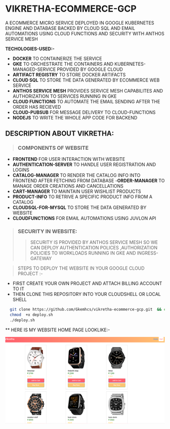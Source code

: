 # VIKRETHA-ECOMMERCE-GCP
A ECOMMERCE MICRO SERVICE DEPLOYED IN GOOGLE KUBERNETES ENGINE AND DATABASE BACKED BY CLOUD SQL AND EMAIL AUTOMATIONS USING CLOUD FUNCTIONS AND SECURITY WITH ANTHOS SERVICE MESH

**TECHOLOGIES-USED:-**
 
- **DOCKER** TO CONTAINERIZE THE SERVICE
- **GKE** TO ORCHESTRATE THE CONTAINERS AND KUBERNETES-MANAGED-SERVICE PROVIDED BY GOOGLE CLOUD
- **ARTIFACT REGISTRY** TO STORE DOCKER ARTIFACTS
- **CLOUD SQL** TO STORE THE DATA GENERATED BY ECOMMERCE WEB SERVICE
- **ANTHOS SERVICE MESH** PROVIDES SERVICE MESH CAPABILITES AND AUTHORIZATION TO SERVICES RUNNING IN GKE
- **CLOUD FUNCTIONS** TO AUTOMATE THE EMAIL SENDING AFTER THE ORDER HAS RECIEVED
- **CLOUD-PUBSUB** FOR MESSAGE DELIVERY TO CLOUD-FUNCTIONS
- **NODEJS** TO WRITE THE WHOLE APP CODE FOR BACKEND
## DESCRIPTION ABOUT VIKRETHA:

> ### COMPONENTS OF WEBSITE
- **FRONTEND** FOR USER INTERACTION WITH WEBSITE
- **AUTHENTICATION-SERVER** TO HANDLE USER REGISTRATION AND LOGINS
- **CATALOG-MANAGER** TO RENDER THE CATALOG INFO INTO FRONTEND AFTER FETCHING FROM DATABASE
-**ORDER-MANAGER** TO MANAGE ORDER CREATIONS AND CANCELLATIONS
- **CART-MANAGER** TO MAINTAIN USER WISHLIST PRODUCTS
- **PRODUCT-INFO** TO RETRIVE A SPECIFIC PRODUCT INFO FROM  A CATALOG
- **CLOUDSQL-FOR-MYSQL** TO STORE THE DATA GENERATED BY WEBSITE
- **CLOUDFUNCTIONS** FOR EMAIL AUTOMATIONS USING JUVLON API
> ### SECURITY IN WEBSITE:
>> SECURITY  IS PROVIDED BY  ANTHOS SERVICE MESH SO WE CAN DEPLOY AUTHENTICATION POLICES ,AUTHORIZATION POLICIES TO WORKLOADS RUNNING IN GKE  AND  INGRESS-GATEWAY 

> STEPS TO DEPLOY THE WEBSITE IN YOUR GOOGLE CLOUD PROJECT :-
 - FIRST CREATE YOUR OWN PROJECT AND ATTACH BILLING ACCOUNT TO IT
 - THEN CLONE THIS REPOSITORY INTO YOUR CLOUDSHELL OR LOCAL SHELL
  ``` bash
    git clone https://github.com/Gkemhcs/vikretha-ecommerce-gcp.git  && cd vikretha-ecommerce-gcp
    chmod  +x deploy.sh
    ./deploy.sh
 ```
** HERE IS MY WEBSITE HOME PAGE LOOKLIKE:-

![VIKRETHA-HOMEPAGE](./vikretha-screenshots/vikretha-watches.png)
